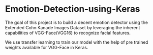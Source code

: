 # Emotion-Detection-using-Keras
The goal of this project is to build a decent emotion detector using the Extended Cohn Kanade Images Dataset by leveraging the inherent capabilities of VGG-Face(VGG16) to recognize facial features.

We use transfer learning to train our model with the help of pre trained weights available for VGG-Face in Keras.
